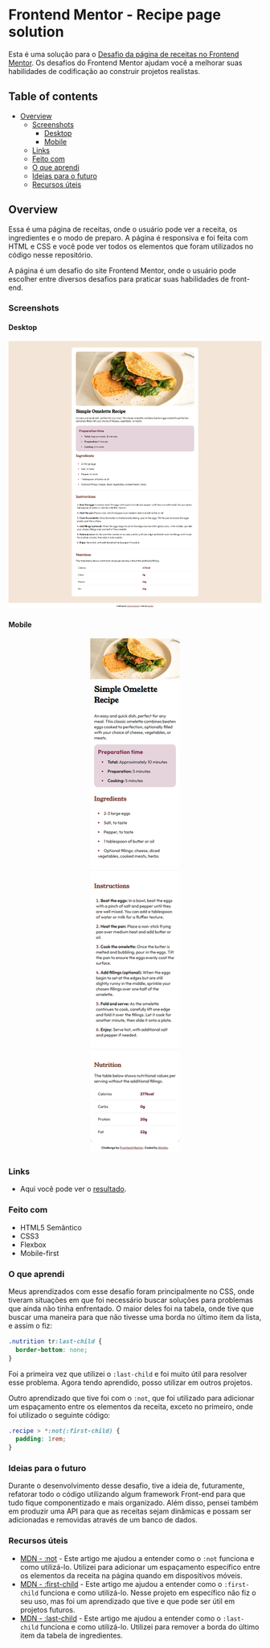 # Frontend Mentor - Recipe page solution

Esta é uma solução para o [Desafio da página de receitas no Frontend Mentor](https://www.frontendmentor.io/challenges/recipe-page-KiTsR8QQKm). Os desafios do Frontend Mentor ajudam você a melhorar suas habilidades de codificação ao construir projetos realistas.

## Table of contents

- [Overview](#overview)
  - [Screenshots](#screenshots)
    - [Desktop](#desktop)
    - [Mobile](#mobile)
  - [Links](#links)
  - [Feito com](#feito-com)
  - [O que aprendi](#o-que-aprendi)
  - [Ideias para o futuro](#ideias-para-o-futuro)
  - [Recursos úteis](#recursos-úteis)

## Overview

Essa é uma página de receitas, onde o usuário pode ver a receita, os ingredientes e o modo de preparo. A página é responsiva e foi feita com HTML e CSS e você pode ver todos os elementos que foram utilizados no código nesse repositório.

A página é um desafio do site Frontend Mentor, onde o usuário pode escolher entre diversos desafios para praticar suas habilidades de front-end.

### Screenshots

#### Desktop

<p align="center">
  <img src="./assets/images/desktop-screenshot.png" />
</p>

#### Mobile

<p align="center">
  <img src="./assets/images/mobile-screenshot.png" />
</p>

### Links

- Aqui você pode ver o [resultado](https://alynh0.github.io/recipe-page/).

### Feito com

- HTML5 Semântico
- CSS3
- Flexbox
- Mobile-first

### O que aprendi

Meus aprendizados com esse desafio foram principalmente no CSS, onde tiveram situações em que foi necessário buscar soluções para problemas que ainda não tinha enfrentado. O maior deles foi na tabela, onde tive que buscar uma maneira para que não tivesse uma borda no último item da lista, e assim o fiz:

```css
.nutrition tr:last-child {
  border-bottom: none;
}
```

Foi a primeira vez que utilizei o `:last-child` e foi muito útil para resolver esse problema. Agora tendo aprendido, posso utilizar em outros projetos.

Outro aprendizado que tive foi com o `:not`, que foi utilizado para adicionar um espaçamento entre os elementos da receita, exceto no primeiro, onde foi utilizado o seguinte código:

```css
.recipe > *:not(:first-child) {
  padding: 1rem;
}
```

### Ideias para o futuro

Durante o desenvolvimento desse desafio, tive a ideia de, futuramente, refatorar todo o código utilizando algum framework Front-end para que tudo fique componentizado e mais organizado. Além disso, pensei também em produzir uma API para que as receitas sejam dinâmicas e possam ser adicionadas e removidas através de um banco de dados.

### Recursos úteis

- [MDN - :not](https://developer.mozilla.org/pt-BR/docs/Web/CSS/:not) - Este artigo me ajudou a entender como o `:not` funciona e como utilizá-lo. Utilizei para adicionar um espaçamento específico entre os elementos da receita na página quando em dispositivos móveis.
- [MDN - :first-child](https://developer.mozilla.org/pt-BR/docs/Web/CSS/:first-child) - Este artigo me ajudou a entender como o `:first-child` funciona e como utilizá-lo. Nesse projeto em específico não fiz o seu uso, mas foi um aprendizado que tive e que pode ser útil em projetos futuros.
- [MDN - :last-child](https://developer.mozilla.org/en-US/docs/Web/CSS/:last-child) - Este artigo me ajudou a entender como o `:last-child` funciona e como utilizá-lo. Utilizei para remover a borda do último item da tabela de ingredientes.
